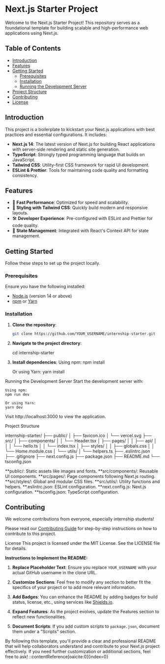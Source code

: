 # Next.js Starter Project

Welcome to the Next.js Starter Project! This repository serves as a foundational template for building scalable and high-performance web applications using Next.js.

## Table of Contents

- [Introduction](#introduction)
- [Features](#features)
- [Getting Started](#getting-started)
  - [Prerequisites](#prerequisites)
  - [Installation](#installation)
  - [Running the Development Server](#running-the-development-server)
- [Project Structure](#project-structure)
- [Contributing](#contributing)
- [License](#license)

## Introduction

This project is a boilerplate to kickstart your Next.js applications with best practices and essential configurations. It includes:

- **Next.js 14**: The latest version of Next.js for building React applications with server-side rendering and static site generation.
- **TypeScript**: Strongly typed programming language that builds on JavaScript.
- **Tailwind CSS**: Utility-first CSS framework for rapid UI development.
- **ESLint & Prettier**: Tools for maintaining code quality and formatting consistency.

## Features

- 🚀 **Fast Performance**: Optimized for speed and scalability.
- 🎨 **Styling with Tailwind CSS**: Quickly build modern and responsive layouts.
- 🛠 **Developer Experience**: Pre-configured with ESLint and Prettier for code quality.
- 🔄 **State Management**: Integrated with React's Context API for state management.

## Getting Started

Follow these steps to set up the project locally.

### Prerequisites

Ensure you have the following installed:

- [Node.js](https://nodejs.org/) (version 14 or above)
- [npm](https://www.npmjs.com/) or [Yarn](https://yarnpkg.com/)

### Installation

1. **Clone the repository**:

   ```bash
   git clone https://github.com/YOUR_USERNAME/internship-starter.git

   ```

2. **Navigate to the project directory**:

   cd internship-starter

3. **Install dependencies**:
   Using npm:
   npm install

   Or using Yarn:
   yarn install

Running the Development Server
Start the development server with:

    Using npm:
    npm run dev

    Or using Yarn:
    yarn dev

Visit http://localhost:3000 to view the application.

Project Structure

internship-starter/
├── public/
│ ├── favicon.ico
│ └── vercel.svg
├── src/
│ ├── components/
│ │ └── Header.tsx
│ ├── pages/
│ │ ├── api/
│ │ │ └── hello.ts
│ │ └── index.tsx
│ ├── styles/
│ │ ├── globals.css
│ │ └── Home.module.css
│ └── utils/
│ └── helpers.ts
├── .eslintrc.json
├── .gitignore
├── next.config.js
├── package.json
├── README.md
└── tsconfig.json

**public/: Static assets like images and fonts.
**src/components/: Reusable UI components.
**src/pages/: Page components following Next.js routing.
**src/styles/: Global and modular CSS files.
**src/utils/: Utility functions and helpers.
**.eslintrc.json: ESLint configuration.
**next.config.js: Next.js configuration.
**tsconfig.json: TypeScript configuration.

## Contributing

We welcome contributions from everyone, especially internship students!

Please read our [Contributing Guide](./CONTRIBUTING.md) for step-by-step instructions on how to contribute to this project.

License
This project is licensed under the MIT License. See the LICENSE file for details.

**Instructions to Implement the README:**

1. **Replace Placeholder Text**: Ensure you replace `YOUR_USERNAME` with your actual GitHub username in the clone URL.

2. **Customize Sections**: Feel free to modify any section to better fit the specifics of your project or to add more relevant information.

3. **Add Badges**: You can enhance the README by adding badges for build status, license, etc., using services like [Shields.io](https://shields.io/).

4. **Expand Features**: As the project evolves, update the Features section to reflect new functionalities.

5. **Document Scripts**: If you add custom scripts to `package.json`, document them under a "Scripts" section.

By following this template, you'll provide a clear and professional README that will help collaborators understand and contribute to your Next.js project effectively. If you need further customization or additional sections, feel free to ask!
::contentReference[oaicite:0]{index=0}
